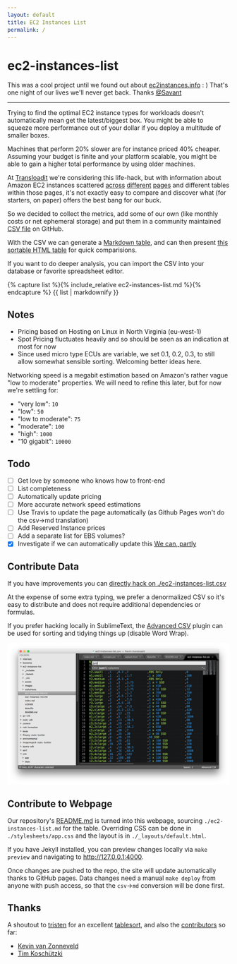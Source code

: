 ```yaml
---
layout: default
title: EC2 Instances List
permalink: /
---
```


# ec2-instances-list

This was a cool project until we found out about [ec2instances.info](http://www.ec2instances.info/) : ) That's one night of our lives we'll never get back. Thanks [@Savant](https://twitter.com/savant/status/552461722251190272)

-----

Trying to find the optimal EC2 instance types for workloads doesn't automatically mean get the latest/biggest box. You might be able to squeeze more performance out of your dollar if you deploy a multitude of smaller boxes.

Machines that perform 20% slower are for instance priced 40% cheaper. Assuming your budget is finite and your platform scalable, you might be able to gain a higher total performance by using older machines.

At [Transloadit](https://transloadit.com) we're considering this life-hack, but with information about Amazon EC2 instances scattered [across](https://aws.amazon.com/blogs/aws/new-c4-instances/) [different](https://aws.amazon.com/ec2/pricing/) [pages](https://aws.amazon.com/ec2/previous-generation/) and different tables within those pages, it's not exactly easy to compare and discover what (for starters, on paper) offers the best bang for our buck.

So we decided to collect the metrics, add some of our own (like monthly costs or net ephemeral storage) and put them in a community maintained [CSV file](https://github.com/transloadit/ec2-instances-list/blob/gh-pages/ec2-instances-list.csv) on GitHub.

With the CSV we can generate a [Markdown table](https://github.com/transloadit/ec2-instances-list/blob/gh-pages/ec2-instances-list.md), and can then present [this sortable HTML table](https://transloadit.github.io/ec2-instances-list#data) for quick comparisions.

If you want to do deeper analysis, you can import the CSV into your database or favorite spreadsheet editor.

<a name="data"></a>

<div class="sortable">
{% capture list %}{% include_relative ec2-instances-list.md %}{% endcapture %}
{{ list | markdownify }}
</div>

## Notes

 - Pricing based on Hosting on Linux in North Virginia (eu-west-1)
 - Spot Pricing fluctuates heavily and so should be seen as an indication at most for now
 - Since used micro type ECUs are variable, we set 0.1, 0.2, 0.3, to still allow somewhat sensible sorting. Welcoming better ideas here.

Networking speed is a megabit estimation based on Amazon's rather vague "low to moderate" properties. We will need to refine this later, but for now we're settling for:

 - "very low": `10`
 - "low": `50`
 - "low to moderate": `75`
 - "moderate": `100`
 - "high": `1000`
 - "10 gigabit": `10000`

## Todo

 - [ ] Get love by someone who knows how to front-end
 - [ ] List completeness
 - [ ] Automatically update pricing
 - [ ] More accurate network speed estimations
 - [ ] Use Travis to update the page automatically (as Github Pages won't do the csv->md translation)
 - [ ] Add Reserved Instance prices
 - [ ] Add a separate list for EBS volumes?
 - [x] Investigate if we can automatically update this [We can, partly](http://stackoverflow.com/questions/7334035/get-ec2-pricing-programmatically)

## Contribute Data

If you have improvements you can [directly hack on ./ec2-instances-list.csv](https://github.com/transloadit/ec2-instances-list/edit/gh-pages/ec2-instances-list.csv)

At the expense of some extra typing, we prefer a denormalized CSV so it's easy to distribute and does not require additional dependencies or formulas.

If you prefer hacking locally in SublimeText, the [Advanced CSV](https://github.com/wadetb/Sublime-Text-Advanced-CSV) plugin can be used for sorting and tidying things up (disable Word Wrap).

![](./images/sublime-text.png)

## Contribute to Webpage

Our repository's [README.md](https://github.com/transloadit/ec2-instances-list/edit/gh-pages/README.md) is turned into this webpage, sourcing `./ec2-instances-list.md` for the table. Overriding CSS can be done in `./stylesheets/app.css` and the layout is in `./_layouts/default.html`.

If you have Jekyll installed, you can preview changes locally via `make preview` and navigating to http://127.0.0.1:4000.

Once changes are pushed to the repo, the site will update automatically thanks to GitHub pages. Data changes need a manual `make deploy` from anyone with push access, so that the `csv`->`md` conversion will be done first.

## Thanks

A shoutout to [tristen](https://github.com/tristen) for an excellent [tablesort](https://github.com/tristen/tablesort), and also the [contributors](https://github.com/transloadit/ec2-instances-list/graphs/contributors) so far:

 - [Kevin van Zonneveld](https://github.com/kvz)
 - [Tim Koschützki](https://github.com/tim-kos)



